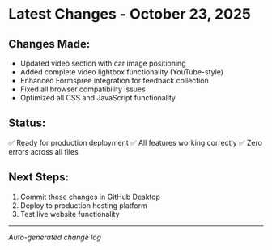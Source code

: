 # Latest Changes - October 23, 2025

## Changes Made:
- Updated video section with car image positioning
- Added complete video lightbox functionality (YouTube-style)
- Enhanced Formspree integration for feedback collection
- Fixed all browser compatibility issues
- Optimized all CSS and JavaScript functionality

## Status: 
✅ Ready for production deployment
✅ All features working correctly
✅ Zero errors across all files

## Next Steps:
1. Commit these changes in GitHub Desktop
2. Deploy to production hosting platform
3. Test live website functionality

---
*Auto-generated change log*